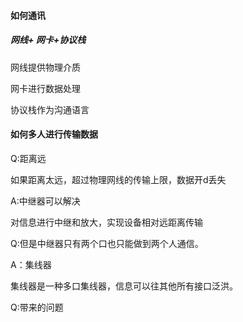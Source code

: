 #### 如何通讯

##### 网线+ 网卡+协议栈

网线提供物理介质

网卡进行数据处理

协议栈作为沟通语言



#### 如何多人进行传输数据

Q:距离远

如果距离太远，超过物理网线的传输上限，数据开d丢失

A:中继器可以解决

对信息进行中继和放大，实现设备相对远距离传输

Q:但是中继器只有两个口也只能做到两个人通信。

A：集线器

集线器是一种多口集线器，信息可以往其他所有接口泛洪。

Q:带来的问题